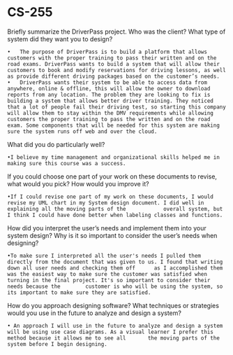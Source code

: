 # CS-255


Briefly summarize the DriverPass project. Who was the client? What type of system did they want you to design?

    •	The purpose of DriverPass is to build a platform that allows customers with the proper training to pass their written and on the road exams. DriverPass wants to build a system that will allow their customers to book and modify reservations for driving lessons, as well as provide different driving packages based on the customer’s needs. 
    •	DriverPass wants their system to be able to access data from anywhere, online & offline, this will allow the owner to download reports from any location. The problem they are looking to fix is building a system that allows better driver training. They noticed that a lot of people fail their driving test, so starting this company will allow them to stay within the DMV requirements while allowing customers the proper training to pass the written and on the road exam. Some components that will be needed for this system are making sure the system runs off web and over the cloud. 

What did you do particularly well?

    •I believe my time management and organizational skills helped me in making sure this course was a success.

If you could choose one part of your work on these documents to revise, what would you pick? How would you improve it?

    •If I could revise one part of my work on these documents, I would revise my UML chart in my System design document. I did well in explaining all the moving parts of the            overall system, but I think I could have done better when labeling classes and functions.

How did you interpret the user’s needs and implement them into your system design? Why is it so important to consider the user’s needs when designing?

    •To make sure I interpreted all the user's needs I pulled them directly from the document that was given to us. I found that writing down all user needs and checking them off      as I accomplished them was the easiest way to make sure the customer was satisfied when turning in the final project. It's so important to consider their needs because the        customer is who will be using the system, so its important to make sure they are satisfied.

How do you approach designing software? What techniques or strategies would you use in the future to analyze and design a system?

    • An approach I will use in the future to analyze and design a system will be using use case diagrams. As a visual learner I prefer this method because it allows me to see all       the moving parts of the system before I begin designing.
